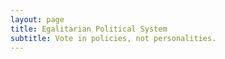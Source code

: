 ```yaml
---
layout: page
title: Egalitarian Political System
subtitle: Vote in policies, not personalities.
---
```



